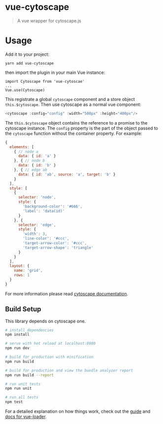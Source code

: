 # vue-cytoscape

> A vue wrapper for cytoscape.js

# Usage
Add it to your project:
```
yarn add vue-cytoscape
```
then import the plugin in your main Vue instance:
```
import Cytoscape from 'vue-cytoscae'
...
Vue.use(Cytoscape)
```
This registrate a global `cytoscape` component and a store object `this.$cytoscape`. Then use cytoscape as a normal vue component:
```javascript
<cytoscape :config="config" :width="500px" :height="400px"/>
```
The `this.$cytoscape` object contains the reference to a promise to the cytoscape instance.
The `config` property is the part of the object passed to the `cytoscape` function without the container property. For example:
```javascript
{
  elements: [
    { // node a
      data: { id: 'a' }
    }, { // node b
      data: { id: 'b' }
    }, { // edge ab
      data: { id: 'ab', source: 'a', target: 'b' }
    }
  ],
  style: [
    {
      selector: 'node',
      style: {
        'background-color': '#666',
        'label': 'data(id)'
      }
    }, {
      selector: 'edge',
      style: {
        'width': 3,
        'line-color': '#ccc',
        'target-arrow-color': '#ccc',
        'target-arrow-shape': 'triangle'
      }
    }
  ],
  layout: {
    name: 'grid',
    rows: 1
  }
}
```
For more information please read [cytoscape documentation](http://js.cytoscape.org/#getting-started/initialisation).

## Build Setup
This library depends on cytoscape one.

``` bash
# install dependencies
npm install

# serve with hot reload at localhost:8080
npm run dev

# build for production with minification
npm run build

# build for production and view the bundle analyzer report
npm run build --report

# run unit tests
npm run unit

# run all tests
npm test
```

For a detailed explanation on how things work, check out the [guide](http://vuejs-templates.github.io/webpack/) and [docs for vue-loader](http://vuejs.github.io/vue-loader).
